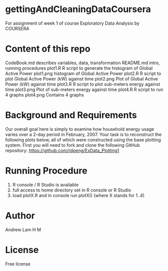 # gettingAndCleaningDataCoursera

For assignment of week 1 of course Exploratory Data Analysis by COURSERA

# Content of this repo
CodeBook.md		describes variables, data, transformation
README.md		intro, running procedures
plot1.R			R script to generate the histogram of Global Active Power
plot1.png		histogram of Global Active Power
plot2.R			R script to plot Global Active Power (kW) against time
plot2.png		Plot of Global Active Power (kW) against time
plot3.R			R script to plot sub-meters energy against time
plot3.png		Plot of sub-meters energy against time
plot4.R			R script to run 4 graphs
plot4.png		Contains 4 graphs


# Background and Requirements

Our overall goal here is simply to examine how household energy usage varies over a 2-day period in February, 2007. Your task is to reconstruct the following plots below, all of which were constructed using the base plotting system.
First you will need to fork and clone the following GitHub repository: https://github.com/rdpeng/ExData_Plotting1

# Running Procedure
1. R console / R Studio is available
2. full access to home directory set in R console or R Studio
3. load plotX.R and in console run plotX() (where X stands for 1..4)

# Author
Andrew Lam H M

# License
Free license
